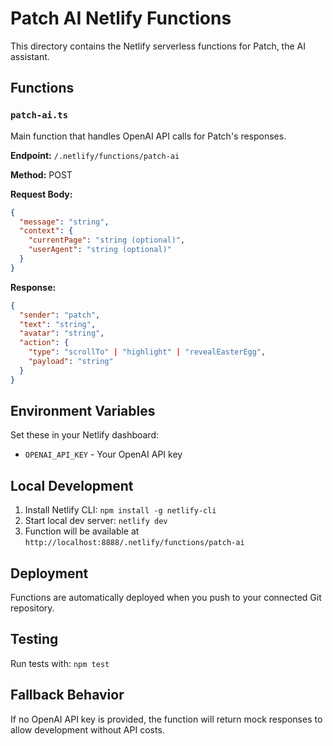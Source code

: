 # Patch AI Netlify Functions

This directory contains the Netlify serverless functions for Patch, the AI assistant.

## Functions

### `patch-ai.ts`

Main function that handles OpenAI API calls for Patch's responses.

**Endpoint:** `/.netlify/functions/patch-ai`

**Method:** POST

**Request Body:**

```json
{
  "message": "string",
  "context": {
    "currentPage": "string (optional)",
    "userAgent": "string (optional)"
  }
}
```

**Response:**

```json
{
  "sender": "patch",
  "text": "string",
  "avatar": "string",
  "action": {
    "type": "scrollTo" | "highlight" | "revealEasterEgg",
    "payload": "string"
  }
}
```

## Environment Variables

Set these in your Netlify dashboard:

- `OPENAI_API_KEY` - Your OpenAI API key

## Local Development

1. Install Netlify CLI: `npm install -g netlify-cli`
2. Start local dev server: `netlify dev`
3. Function will be available at `http://localhost:8888/.netlify/functions/patch-ai`

## Deployment

Functions are automatically deployed when you push to your connected Git repository.

## Testing

Run tests with: `npm test`

## Fallback Behavior

If no OpenAI API key is provided, the function will return mock responses to allow development without API costs.

